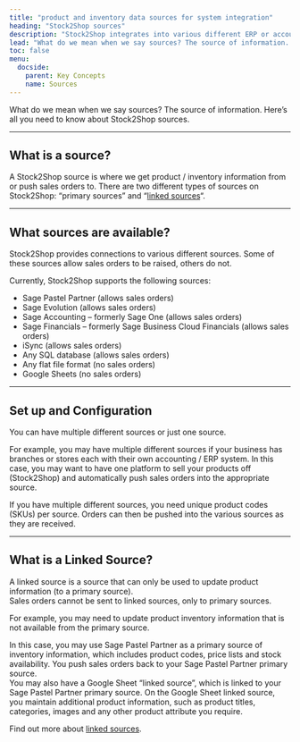 ```yaml
---
title: "product and inventory data sources for system integration"
heading: "Stock2Shop sources"
description: "Stock2Shop integrates into various different ERP or accounting systems (Sage, SAP, iSync and SYSPRO). Here's all you need to know about set up and configuration of product and inventory data sources, for efficient system integration."
lead: "What do we mean when we say sources? The source of information. Here’s all you need to know about Stock2Shop sources."
toc: false
menu:
  docside:
    parent: Key Concepts
    name: Sources
---
```


What do we mean when we say sources? The source of information. Here’s all you need to know about Stock2Shop sources.

* * *

## What is a source?

A Stock2Shop source is where we get product / inventory information from or push sales orders to. There are two different types of sources on Stock2Shop: “primary sources” and “[linked sources](/documentation/key-concepts/linked-sources/)“.

* * *

## What sources are available?

Stock2Shop provides connections to various different sources. Some of these sources allow sales orders to be raised, others do not.  
  
Currently, Stock2Shop supports the following sources:

*   Sage Pastel Partner (allows sales orders)
*   Sage Evolution (allows sales orders)
*   Sage Accounting – formerly Sage One (allows sales orders)
*   Sage Financials – formerly Sage Business Cloud Financials (allows sales orders)
*   iSync (allows sales orders)
*   Any SQL database (allows sales orders)
*   Any flat file format (no sales orders)
*   Google Sheets (no sales orders)

* * *

## Set up and Configuration

You can have multiple different sources or just one source.  
  
For example, you may have multiple different sources if your business has branches or stores each with their own accounting / ERP system. In this case, you may want to have one platform to sell your products off (Stock2Shop) and automatically push sales orders into the appropriate source.  
  
If you have multiple different sources, you need unique product codes (SKUs) per source. Orders can then be pushed into the various sources as they are received.

* * *

## What is a Linked Source?

A linked source is a source that can only be used to update product information (to a primary source).  
Sales orders cannot be sent to linked sources, only to primary sources.  
  
For example, you may need to update product inventory information that is not available from the primary source.  
  
In this case, you may use Sage Pastel Partner as a primary source of inventory information, which includes product codes, price lists and stock availability. You push sales orders back to your Sage Pastel Partner primary source.  
You may also have a Google Sheet “linked source”, which is linked to your Sage Pastel Partner primary source. On the Google Sheet linked source, you maintain additional product information, such as product titles, categories, images and any other product attribute you require.  
  
Find out more about [linked sources](https://www.stock2shop.com/documentation/key-concepts/linked-sources/).